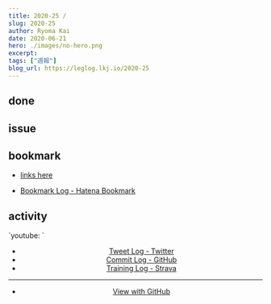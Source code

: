 ```yaml
---
title: 2020-25 / 
slug: 2020-25
author: Ryoma Kai
date: 2020-06-21
hero: ./images/no-hero.png
excerpt: 
tags: ["週報"]
blog_url: https://leglog.lkj.io/2020-25
---
```


<!--greeting here-->

## done

### 

## issue

### 

## bookmark

- [links here]()


- [Bookmark Log - Hatena Bookmark](https://b.hatena.ne.jp/Ryo_K/bookmark)

## activity

<Tweet tweetLink="" align="center" />
<Instagram instagramId="" />
`youtube: `

- [Tweet Log - Twitter](https://twitter.com/search?q=(from%3Alegnoh)%20until%3A2020-06-21%20since%3A2020-06-15%20-filter%3Areplies&src=typed_query)
- [Commit Log - GitHub](https://github.com/legnoh?tab=overview&from=2020-06-15&to=2020-06-21)
- [Training Log - Strava](https://www.strava.com/athletes/47349424/training/log)

----

- [View with GitHub](https://github.com/legnoh/leglog/blob/master/content/posts/202x/2020/25/index.md)
